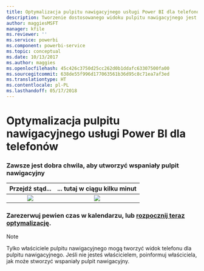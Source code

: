 ```yaml
---
title: Optymalizacja pulpitu nawigacyjnego usługi Power BI dla telefonów
description: Tworzenie dostosowanego widoku pulpitu nawigacyjnego jest łatwe, szczególnie do wyświetlenia na telefonach komórkowych. Wypróbuj teraz.
author: maggiesMSFT
manager: kfile
ms.reviewer: ''
ms.service: powerbi
ms.component: powerbi-service
ms.topic: conceptual
ms.date: 10/13/2017
ms.author: maggies
ms.openlocfilehash: 45c426c3750d25cc262d0b1ddafc63307500fa00
ms.sourcegitcommit: 638de55f996d177063561b36d95c8c71ea7af3ed
ms.translationtype: HT
ms.contentlocale: pl-PL
ms.lasthandoff: 05/17/2018
---
```

# <a name="optimize-power-bi-dashboard-for-phones"></a>Optymalizacja pulpitu nawigacyjnego usługi Power BI dla telefonów
### <a name="anytime-is-the-right-time-to-create-a-great-dashboard"></a>Zawsze jest dobra chwila, aby utworzyć wspaniały pulpit nawigacyjny
| **Przejdź stąd...** | **... tutaj w ciągu kilku minut** |
|:---:|:---:|
| ![](media/mobile-apps-optimize-dashboard-phone-view/power-bi-phone-dashboard-not-optimized.png) |![](media/mobile-apps-optimize-dashboard-phone-view/power-bi-phone-dashboard-optimized.png) |

### <a name="book-some-time-on-your-calendar-or-start-optimizing-nowservice-create-dashboard-mobile-phone-viewmd"></a>Zarezerwuj pewien czas w kalendarzu, lub [rozpocznij teraz optymalizację](service-create-dashboard-mobile-phone-view.md).
> [!NOTE]
> Tylko właściciele pulpitu nawigacyjnego mogą tworzyć widok telefonu dla pulpitu nawigacyjnego. Jeśli nie jesteś właścicielem, poinformuj właściciela, jak może stworzyć wspaniały pulpit nawigacyjny.
> 
> 

